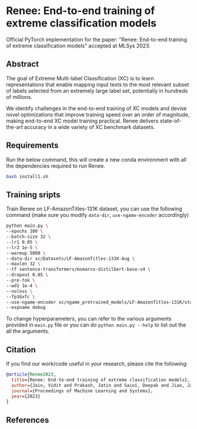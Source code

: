# Renee: End-to-end training of extreme classification models

Official PyTorch implementation for the paper: "Renee: End-to-end training of extreme classification models" accepted at MLSys 2023.

## Abstract

The goal of Extreme Multi-label Classification (XC) is to learn representations that enable mapping input texts to the most relevant subset of labels selected from an extremely large label set, potentially in hundreds of millions.

We identify challenges in the end-to-end training of XC models and devise novel optimizations that improve training speed over an order of magnitude, making end-to-end XC model training practical. Renee delivers state-of-the-art accuracy in a wide variety of XC benchmark datasets.

## Requirements

Run the below command, this will create a new conda environment with all the dependencies required to run Renee.

```bash
bash install1.sh
```

## Training sripts

Train Renee on LF-AmazonTitles-131K dataset, you can use the following command (make sure you modify `data-dir`, `use-ngame-encoder` accordingly)
```bash
python main.py \
--epochs 100 \
--batch-size 32 \
--lr1 0.05 \
--lr2 1e-5 \
--warmup 5000 \
--data-dir xc/Datasets/LF-AmazonTitles-131K-Aug \
--maxlen 32 \
--tf sentence-transformers/msmarco-distilbert-base-v4 \
--dropout 0.85 \
--pre-tok \
--wd1 1e-4 \
--noloss \
--fp16xfc \
--use-ngame-encoder xc/ngame_pretrained_models/LF-AmazonTitles-131K/state_dict.pt \
--expname debug
```
To change hyperparameters, you can refer to the various arguments provided in `main.py` file or you can do `python main.py --help` to list out the all the arguments.

## Citation

If you find our work/code useful in your research, please cite the following:

```bibtex
@article{Renee2023,
  title={Renee: End-to-end training of extreme classification models},
  author={Jain, Vidit and Prakash, Jatin and Saini, Deepak and Jiao, Jain and Ramjee, Ramachandran and Varma, Manik},
  journal={Proceedings of Machine Learning and Systems},
  year={2023}
}
```

## References